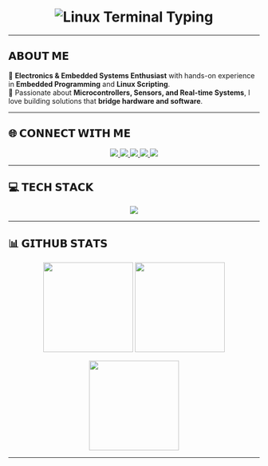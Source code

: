 <h1 align="center">

<!-- Linux Terminal Style Intro -->
<img src="https://readme-typing-svg.herokuapp.com?font=Fira+Code&weight=500&size=28&duration=3000&pause=1000&color=1E90FF&center=true&vCenter=true&width=650&lines=$+Hiii%2C+I'm+Mubendiran+K_|" alt="Linux Terminal Typing" />

</h1>

---

<h2 align="left">𝗔𝗕𝗢𝗨𝗧 𝗠𝗘</h2>

🔹 **Electronics & Embedded Systems Enthusiast** with hands-on experience in **Embedded Programming** and **Linux Scripting**.  
🔹 Passionate about **Microcontrollers, Sensors, and Real-time Systems**, I love building solutions that **bridge hardware and software**.  

---

<h2 align="left">🌐 𝗖𝗢𝗡𝗡𝗘𝗖𝗧 𝗪𝗜𝗧𝗛 𝗠𝗘</h2>

<p align="center">
  <a href="https://www.linkedin.com/in/mubendiran-k">
    <img src="https://img.shields.io/badge/LinkedIn-%230077B5.svg?style=for-the-badge&logo=linkedin&logoColor=white" />
  </a>
  <a href="mailto:mubemubendiran@gmail.com">
    <img src="https://img.shields.io/badge/Email-D14836?style=for-the-badge&logo=gmail&logoColor=white" />
  </a>
  <a href="https://mubendiran-k-99hy8ch.gamma.site">
    <img src="https://img.shields.io/badge/Portfolio-000000?style=for-the-badge&logo=About.me&logoColor=white" />
  </a>
  <a href="https://drive.google.com/drive/folders/1HW-DbJDAf5HpGVUOArzzw--NFhKkdqkl">
    <img src="https://img.shields.io/badge/Certifications-4CAF50?style=for-the-badge&logo=GoogleDrive&logoColor=white" />
  </a>
  <a href="https://drive.google.com/file/d/1lM-RSM2mW7YKTG6mUz300E86aMC0_-p0/view?usp=drivesdk">
    <img src="https://img.shields.io/badge/Resume-FF4500?style=for-the-badge&logo=AdobeAcrobatReader&logoColor=white" />
  </a>
</p>

---

<h2 align="left">💻 𝗧𝗘𝗖𝗛 𝗦𝗧𝗔𝗖𝗞</h2>

<p align="center">
  <img src="https://skillicons.dev/icons?i=c,python,bash,aws,arduino&theme=dark" />
</p>

---

<h2 align="left">📊 𝗚𝗜𝗧𝗛𝗨𝗕 𝗦𝗧𝗔𝗧𝗦</h2>

<p align="center">
  <img src="https://github-readme-stats.vercel.app/api?username=MUBENDIRAN&theme=tokyonight&hide_border=false&include_all_commits=true&count_private=true" height="180em" />
  <img src="https://nirzak-streak-stats.vercel.app/?user=MUBENDIRAN&theme=tokyonight&hide_border=false" height="180em" />
</p>

<p align="center">
  <img src="https://github-readme-stats.vercel.app/api/top-langs/?username=MUBENDIRAN&theme=tokyonight&hide_border=false&include_all_commits=true&count_private=true&layout=compact" height="180em" />
</p>

---
